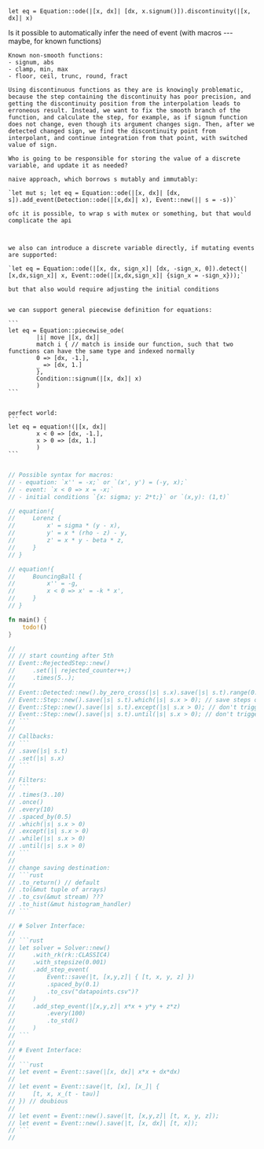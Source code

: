 `let eq = Equation::ode(|[x, dx]| [dx, x.signum()]).discontinuity(|[x, dx]| x)`

Is it possible to automatically infer the need of event (with macros --- maybe, for known functions)

    Known non-smooth functions:
    - signum, abs
    - clamp, min, max
    - floor, ceil, trunc, round, fract

    Using discontinuous functions as they are is knowingly problematic, because the step containing the discontinuity has poor precision, and getting the discontinuity position from the interpolation leads to erroneous result. Instead, we want to fix the smooth branch of the function, and calculate the step, for example, as if signum function does not change, even though its argument changes sign. Then, after we detected changed sign, we find the discontinuity point from interpolant, and continue integration from that point, with switched value of sign.

    Who is going to be responsible for storing the value of a discrete variable, and update it as needed? 

    naive approach, which borrows s mutably and immutably:

    `let mut s; let eq = Equation::ode(|[x, dx]| [dx, s]).add_event(Detection::ode(|[x,dx]| x), Event::new(|| s = -s))`

    ofc it is possible, to wrap s with mutex or something, but that would complicate the api



    we also can introduce a discrete variable directly, if mutating events are supported:

    `let eq = Equation::ode(|[x, dx, sign_x]| [dx, -sign_x, 0]).detect(|[x,dx,sign_x]| x, Event::ode(|[x,dx,sign_x]| {sign_x = -sign_x}));`

    but that also would require adjusting the initial conditions


    we can support general piecewise definition for equations:

    ```
    let eq = Equation::piecewise_ode(
            |i| move |[x, dx]|
            match i { // match is inside our function, such that two functions can have the same type and indexed normally
            0 => [dx, -1.],
            _ => [dx, 1.]
            },
            Condition::signum(|[x, dx]| x)
            )
    ```


    perfect world:
    ```
    let eq = equation!(|[x, dx]|
            x < 0 => [dx, -1.],
            x > 0 => [dx, 1.]
            )
    ```

```rust

// Possible syntax for macros:
// - equation: `x'' = -x;` or `(x', y') = (-y, x);`
// - event: `x < 0 => x = -x;`
// - initial conditions `{x: sigma; y: 2*t;}` or `(x,y): (1,t)`

// equation!{
//     Lorenz {
//         x' = sigma * (y - x),
//         y' = x * (rho - z) - y,
//         z' = x * y - beta * z,
//     }
// }

// equation!{
//     BouncingBall {
//         x'' = -g,
//         x < 0 => x' = -k * x',
//     }
// }

fn main() {
    todo!()
}

//
// // start counting after 5th
// Event::RejectedStep::new()
//     .set(|| rejected_counter++;)
//     .times(5..);
//
// Event::Detected::new().by_zero_cross(|s| s.x).save(|s| s.t).range(0..5); // save only first 5 zero crosses
// Event::Step::new().save(|s| s.t).which(|s| s.x > 0); // save steps only when x > 0;
// Event::Step::new().save(|s| s.t).except(|s| s.x > 0); // don't trigger event callbacks when x > 0;
// Event::Step::new().save(|s| s.t).until(|s| s.x > 0); // don't trigger event callbacks when x > 0;
// ```
//
// Callbacks:
// ```
// .save(|s| s.t)
// .set(|s| s.x)
// ```
//
// Filters:
// ```
// .times(3..10)
// .once()
// .every(10)
// .spaced_by(0.5)
// .which(|s| s.x > 0)
// .except(|s| s.x > 0)
// .while(|s| s.x > 0)
// .until(|s| s.x > 0)
// ```
//
// change saving destination:
// ```rust
// .to_return() // default
// .to(&mut tuple of arrays)
// .to_csv(&mut stream) ???
// .to_hist(&mut histogram_handler)
// ```

// # Solver Interface:
//
// ```rust
// let solver = Solver::new()
//     .with_rk(rk::CLASSIC4)
//     .with_stepsize(0.001)
//     .add_step_event(
//         Event::save(|t, [x,y,z]| { [t, x, y, z] })
//         .spaced_by(0.1)
//         .to_csv("datapoints.csv")?
//     )
//     .add_step_event(|[x,y,z]| x*x + y*y + z*z)
//         .every(100)
//         .to_std()
//     )
// ```
//
// # Event Interface:
//
// ```rust
// let event = Event::save(|[x, dx]| x*x + dx*dx)
//
// let event = Event::save(|t, [x], [x_]| {
//     [t, x, x_(t - tau)]
// }) // doubious
//
// let event = Event::new().save(|t, [x,y,z]| [t, x, y, z]);
// let event = Event::new().save(|t, [x, dx]| [t, x]);
// ```
//


```
